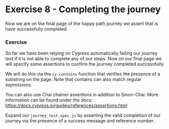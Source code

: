 # Exercise 8 - Completing the journey

Now we are on the final page of the happy path journey we assert that is have successfully completed.


 ### Exercise

So far we have been relying on Cypress automatically failing our journey test if it is not able to complete any of our steps. Now on our final page we will specify some assertions to confirm the journey completed successfully. 

We will do this via the `cy.contains` function that verifies the presence of a substring on the page. Note that contains can also match regular expressions.

You can also use Chai chainer assertions in addition to Sinon-Chai. More information can be found under the docs: https://docs.cypress.io/guides/references/assertions.html

Expand our `journey_test.spec.js` by asserting the valid completion of our journey via the presence of a success message and reference number.
